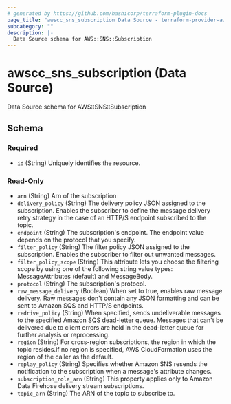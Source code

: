 ```yaml
---
# generated by https://github.com/hashicorp/terraform-plugin-docs
page_title: "awscc_sns_subscription Data Source - terraform-provider-awscc"
subcategory: ""
description: |-
  Data Source schema for AWS::SNS::Subscription
---
```


# awscc_sns_subscription (Data Source)

Data Source schema for AWS::SNS::Subscription



<!-- schema generated by tfplugindocs -->
## Schema

### Required

- `id` (String) Uniquely identifies the resource.

### Read-Only

- `arn` (String) Arn of the subscription
- `delivery_policy` (String) The delivery policy JSON assigned to the subscription. Enables the subscriber to define the message delivery retry strategy in the case of an HTTP/S endpoint subscribed to the topic.
- `endpoint` (String) The subscription's endpoint. The endpoint value depends on the protocol that you specify.
- `filter_policy` (String) The filter policy JSON assigned to the subscription. Enables the subscriber to filter out unwanted messages.
- `filter_policy_scope` (String) This attribute lets you choose the filtering scope by using one of the following string value types: MessageAttributes (default) and MessageBody.
- `protocol` (String) The subscription's protocol.
- `raw_message_delivery` (Boolean) When set to true, enables raw message delivery. Raw messages don't contain any JSON formatting and can be sent to Amazon SQS and HTTP/S endpoints.
- `redrive_policy` (String) When specified, sends undeliverable messages to the specified Amazon SQS dead-letter queue. Messages that can't be delivered due to client errors are held in the dead-letter queue for further analysis or reprocessing.
- `region` (String) For cross-region subscriptions, the region in which the topic resides.If no region is specified, AWS CloudFormation uses the region of the caller as the default.
- `replay_policy` (String) Specifies whether Amazon SNS resends the notification to the subscription when a message's attribute changes.
- `subscription_role_arn` (String) This property applies only to Amazon Data Firehose delivery stream subscriptions.
- `topic_arn` (String) The ARN of the topic to subscribe to.
